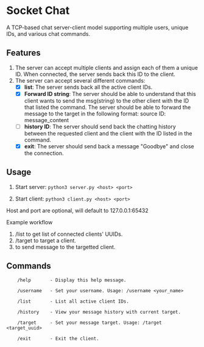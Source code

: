 # Socket Chat

A TCP-based chat server-client model supporting multiple users, unique IDs, and various chat commands.

## Features

1. The server can accept multiple clients and assign each of them a unique ID. When connected, the
   server sends back this ID to the client.
2. The server can accept several different commands:
   - [x] **list**: The server sends back all the active client IDs.
   - [x] **Forward ID string**: The server should be able to understand that this client wants to send
         the msg(string) to the other client with the ID that listed the command. The server should
         be able to forward the message to the target in the following format: source ID:
         message_content
   - [ ] **history ID**: The server should send back the chatting history between the requested client
         and the client with the ID listed in the command.
   - [x] **exit**: The server should send back a message "Goodbye" and close the connection.

## Usage

1. Start server:
   `python3 server.py <host> <port>`

2. Start client:
   `python3 client.py <host> <port>`

 Host and port are optional, will default to 127.0.0.1:65432

 Example workflow

 1. /list to get list of connected clients' UUIDs.
 2. /target <uuid> to target a client.
 3. <message> to send message to the targetted client.

## Commands
        /help       - Display this help message.

        /username   - Set your username. Usage: /username <your_name>

        /list       - List all active client IDs.

        /history    - View your message history with current target.

        /target     - Set your message target. Usage: /target <target_uuid>

        /exit       - Exit the client.
